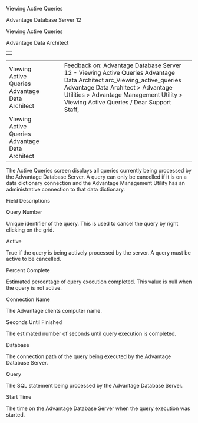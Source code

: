 Viewing Active Queries




Advantage Database Server 12  

Viewing Active Queries

Advantage Data Architect

|  |
| --- |
|  |

|  |  |  |  |  |
| --- | --- | --- | --- | --- |
| Viewing Active Queries  Advantage Data Architect |  |  | Feedback on: Advantage Database Server 12 - Viewing Active Queries Advantage Data Architect arc\_Viewing\_active\_queries Advantage Data Architect > Advantage Utilities > Advantage Management Utility > Viewing Active Queries / Dear Support Staff, |  |
| Viewing Active Queries  Advantage Data Architect |  |  |  |  |

The Active Queries screen displays all queries currently being processed by the Advantage Database Server. A query can only be cancelled if it is on a data dictionary connection and the Advantage Management Utility has an administrative connection to that data dictionary.

Field Descriptions

Query Number

Unique identifier of the query. This is used to cancel the query by right clicking on the grid.

Active

True if the query is being actively processed by the server. A query must be active to be cancelled.

Percent Complete

Estimated percentage of query execution completed. This value is null when the query is not active.

Connection Name

The Advantage clients computer name.

Seconds Until Finished

The estimated number of seconds until query execution is completed.

Database

The connection path of the query being executed by the Advantage Database Server.

Query

The SQL statement being processed by the Advantage Database Server.

Start Time

The time on the Advantage Database Server when the query execution was started.
